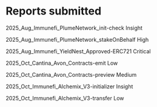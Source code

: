 # Reports submitted

2025_Aug_Immunefi_PlumeNetwork_init-check Insight

2025_Aug_Immunefi_PlumeNetwork_stakeOnBehalf High

2025_Aug_Immunefi_YieldNest_Approved-ERC721 Critical

2025_Oct_Cantina_Avon_Contracts-emit Low

2025_Oct_Cantina_Avon_Contracts-preview Medium

2025_Oct_Immunefi_Alchemix_V3-initializer Insight

2025_Oct_Immunefi_Alchemix_V3-transfer Low

